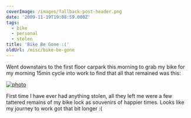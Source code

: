 ```yaml
---
coverImage: /images/fallback-post-header.png
date: '2009-11-19T19:08:59.000Z'
tags:
  - bike
  - personal
  - stolen
title: 'Bike Be Gone :('
oldUrl: /misc/bike-be-gone
---
```


Went downstairs to the first floor carpark this morning to grab my bike for my morning 15min cycle into work to find that all that remained was this:

<!-- more -->

[![photo](../wp-content/uploads/2009/11/photo.jpg "photo")](../wp-content/uploads/2009/11/photo.jpg)

First time I have ever had anything stolen, all they left me were a few tattered remains of my bike lock as souvenirs of happier times. Looks like my journey to work got that bit longer :(
